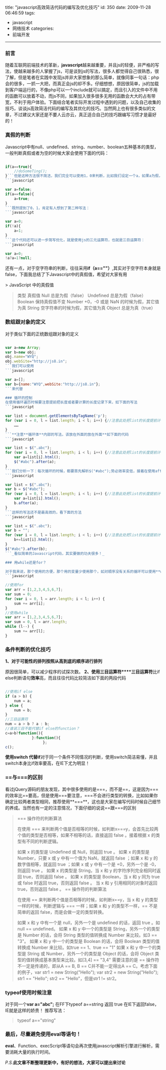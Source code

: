title: "javascript高效简洁代码的编写及优化技巧"
id: 350
date: 2009-11-28 06:46:59
tags:
- javascript
- 网络技术
categories:
- 前端开发
---
### 前言
随着互联网前端技术的革新，**javascript**越来越重要，并且js的轻便，非严格的写法，使越来越多的人掌握了js，可是谈到js的写法，很多人都觉得自己很熟悉，很了解，但是笔者在实践中发现js并非大家想象的那么简单，就像同事一句话：php会的很多，一抓一大把，而真正会js的却不多。仔细想想，原因很简单，js的加载到客户端运行的，不像php可以一个include就可以搞定，而且引入的文件中不用的函数可以放着不动，而js不同，如果加入很多很多无用的函数会大大的占有带宽，不利于用户体验。下面结合笔者实际开发过程中遇到的问题，以及自己收集的技巧，谈谈js高效简洁代码的编写及其优化的技巧。当然网上也有很多类似的文章，不过建议大家还是不要人云亦云，真正适合自己的技巧跟编写习惯才是最好的！

### 真假的判断

Javascript中有null、undefined、string、number、boolean五种基本的类型，一般判断真假或者为空的时候大家会使用下面的代码：
```javascript

if(a==true){
    //doSomeTing();
}```但是这种方法很不简洁，我们完全可以使用1，0来判断，比如我们设定一个a，如果a为假，我们就改成真，而a在程序后面可能用于判断，最简单也是最好理解的方法就是下面的写法
```javascript

var a=false;
if(a==false){
    a=true;
}
```既然提到了0，1，肯定有人想到了第二种写法：
```javascript

var a=0;
if(!a){
    a=1;
}
```这个代码还可以进一步简写优化，就是使用js的三元运算符，也就是三目运算符：
```javascript

var a=0;
!a?a=1?null;
```
还有一点，对于空字符串的判断，往往采用**if（a==""）**,其实对于空字符本身就是false，下面我总结了下Javascript中的真假值，希望对大家有用
<!--more-->> JavaScript 中的真假值
> 类型	真假值
> Null	总是为假（false）
> Undefined	总是为假（false）
> Boolean	保持真假值不变
> Number	+0，-0 或是 NaN 的时候为假，其它值为真
> String	空字符串的时候为假，其它值为真
> Object	总是为真（true）

### 数组跟对象的定义
对于类似下面的正统数组跟对象的定义
```javascript

var a=new Array;
var b=new obj;
obj.name="WYQ";
obj.webSite="http://js8.in";
```我们可以使用
```javascript

var a=[];
var b={name:"WYQ",webSite:"http://js8.in"};
```来代替

### 循环的控制
在使用循环遍历时候要注意提前把长度或者要计算的长度记录下来，如下面的写法
```javascript

var list = document.getElementsByTagName('p');
for (var i = 0, l = list.length; i < l; i++) {//注意此处把list的长度提前计算出来，避免了每次循环重复计算
    ……
}
```**注意**循环体**内部的写法，该放在外面的放在外面**如下面的代码
```javascript

var list = $(".abc");
for (var i = 0, l = list.length; i < l; i++) {//注意此处把list的长度提前计算出来，避免了每次循环重复计算
    var a=list[i].html();
    $("#abc").after(a);
}
```我们分析一下：每次循环的时候，都要首先解析$("#abc");势必效率变低，接着在使用after插入到#abc中去。这样子写效率会很低的，而下面的写法就高效了
```javascript

var list = $(".abc");
var b = $("#abc");
for (var i = 0, l = list.length; i < l; i++) {//注意此处把list的长度提前计算出来，避免了每次循环重复计算
    var a=list[i].html();
    b.after(a);
}
```这样的写法还不是最高效的，看下面的方法
```javascript

var list = $(".abc");
var b = "";
for (var i = 0, l = list.length; i < l; i++) {//注意此处把list的长度提前计算出来，避免了每次循环重复计算
    b+=list[i].html();
}
$("#abc").after(b);
```_看似简单的Javascript代码，其实要做的功夫很多！_

### 用while还是for？

对于我来说，那个使用的方便，那个用的变量少使用那个，如对顺序没有关系的循环可以使用**while**，如下面的两段代码，前者使用了for，后者使用了while，两者明显while使用的变量少，虽然for容易使大家理解
```javascript

//使用for
var arr = [1,2,3,4,5,6,7];
var sum = 0;
for (var i = 0, l = arr.length; i < l; i++) {
    sum += arr[i];
}   
//使用while
var arr = [1,2,3,4,5,6,7];
var sum = 0, l = arr.length;
while (l--) {
    sum += arr[l];
}
```

### 条件判断的优化技巧

**1、对于可能性的排列按照从高到底的顺序进行排列**

原因很简单，可以减少程序的试探次数。
**2、使用三目运算符****三目运算符**比if else判断语句**效率**高，而且往往代码比较简洁如下面的两段代码
```javascript

//使用if else
if (a > b) {
    num = a;
} else {
    num = b;
}
//三目运算符
num = a > b ? a : b;
//谁说三目不能代替if else的function？
c=a>b?function(){
            }:function(){
                 };
c();
```
**使用switch 代替if**对于同一个条件不同情况的判断，使用switch简洁易懂，并且switch本身比if效率要高，在IE下尤为明显！

### ==与===的区别

看过jQuery源码的朋友发现，其中很多使用的是===，而不是==，这是因为===的效率比==要高，但是使用===要注意，===不会进行类型的转换，比如如果你确定比较两者类型相同，推荐使用**===**，这也是大家在编写代码时候自己细节的养成。当然也有一定的注意情况，下面仔细的说说==跟===的区别

> === 操作符的判断算法
> 
> 在使用 === 来判断两个值是否相等的时候，如判断x===y，会首先比较两个值的类型是否相等，如果不相等的话，直接返回 false 。接着根据 x 的类型有不同的判断逻辑。
> 
> 如果 x 的类型是 Undefined 或 Null，则返回 true 。
> 如果 x 的类型是 Number，只要 x 或 y 中有一个值为 NaN，就返回 false ；如果 x 和 y 的数字值相等，就返回 true ；如果 x 或 y 中有一个是 +0，另外一个是 -0，则返回 true 。
> 如果 x 的类型是 String，当 x 和 y 的字符序列完全相同时返回 true，否则返回 false 。
> 如果 x 的类型是 Boolean，当 x 和 y 同为 true 或 false 时返回 true，否则返回 false 。
> 当 x 和 y 引用相同的对象时返回 true，否则返回 false 。
> == 操作符的判断算法
> 
> 在使用 == 来判断两个值是否相等的时候，如判断x==y，当 x 和 y 的类型一样的时候，判断逻辑与 === 一样；如果 x 和 y 的类型不一样，== 不是简单的返回 false，而是会做一定的类型转换。
> 
> 如果 x 和 y 中有一个是 null，另外一个是 undefined 的话，返回 true 。如null == undefined。
> 如果 x 和 y 中一个的类型是 String，另外一个的类型是 Number 的话，会将 String 类型的值转换成 Number 来比较。如3 == "3"。
> 如果 x 和 y 中一个的类型是 Boolean 的话，会将 Boolean 类型的值转换成 Number 来比较。如true == 1、true == "1"
> 如果 x 和 y 中一个的类型是 String 或 Number，另外一个的类型是 Object 的话，会将 Object 类型的值转换成基本类型来比较。如[3,4] == "3,4"
> 需要注意的是 == 操作符不一定是传递的，即从A == B, B == C并不能一定得出A == C。考虑下面的例子，var str1 = new String("Hello"); var str2 = new String("Hello"); str1 == "Hello"; str2 == "Hello"，但是str1 != str2。

### typeof使用时候注意

对于同一个**var a="abc";**
在FF下typeof a==string 返回 true
在IE下返回false，IE就是这样的娇贵！
推荐写法：
> typeof a=="string"

### 最后，尽量避免使用eval等语句！

**eval**、Function、execScript等语句会再次使用javascript解析引擎进行解析，需要消耗大量的执行时间。

_P.S._**此文章不断整理更新中，有好的想法，大家可以提出来讨论**